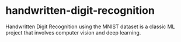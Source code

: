 # handwritten-digit-recognition
Handwritten Digit Recognition using the MNIST dataset is a classic ML project that involves computer vision and deep learning.
